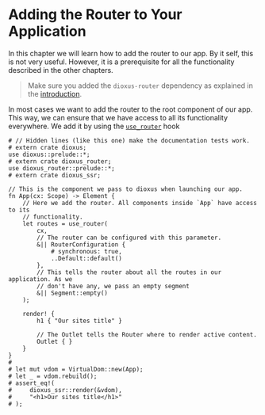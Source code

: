 # Adding the Router to Your Application

In this chapter we will learn how to add the router to our app. By it self, this
is not very useful. However, it is a prerequisite for all the functionality
described in the other chapters.

> Make sure you added the `dioxus-router` dependency as explained in the
> [introduction](../index.md).

In most cases we want to add the router to the root component of our app. This
way, we can ensure that we have access to all its functionality everywhere. We
add it by using the [`use_router`] hook

```rust, no_run
# // Hidden lines (like this one) make the documentation tests work.
# extern crate dioxus;
use dioxus::prelude::*;
# extern crate dioxus_router;
use dioxus_router::prelude::*;
# extern crate dioxus_ssr;

// This is the component we pass to dioxus when launching our app.
fn App(cx: Scope) -> Element {
    // Here we add the router. All components inside `App` have access to its
    // functionality.
    let routes = use_router(
        cx,
        // The router can be configured with this parameter.
        &|| RouterConfiguration {
            # synchronous: true,
            ..Default::default()
        },
        // This tells the router about all the routes in our application. As we
        // don't have any, we pass an empty segment
        &|| Segment::empty()
    );

    render! {
        h1 { "Our sites title" }

        // The Outlet tells the Router where to render active content.
        Outlet { }
    }
}
#
# let mut vdom = VirtualDom::new(App);
# let _ = vdom.rebuild();
# assert_eq!(
#     dioxus_ssr::render(&vdom),
#     "<h1>Our sites title</h1>"
# );
```

[`use_router`]: https://docs.rs/dioxus-router/latest/dioxus_router/hooks/fn.use_router.html
